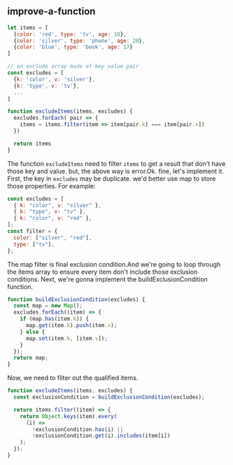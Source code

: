 ## improve-a-function

```js
let items = [
  {color: 'red', type: 'tv', age: 18},
  {color: 'silver', type: 'phone', age: 20},
  {color: 'blue', type: 'book', age: 17}
]

// an exclude array made of key value pair
const excludes = [
  {k: 'color', v: 'silver'},
  {k: 'type', v: 'tv'},
  ...
]

function excludeItems(items, excludes) {
  excludes.forEach( pair => {
    items = items.filter(item => item[pair.k] === item[pair.v])
  })

  return items
}
```

The function `excludeItems` need to filter `items` to get a result that don't have those key and value.
but, the above way is error.Ok. fine, let's implement it.
First, the key in `excludes` may be duplicate. we'd better use map to store those properties. For example:

```js
const excludes = [
  { k: "color", v: "silver" },
  { k: "type", v: "tv" },
  { k: "color", v: "red" },
];
const filter = {
  color: ["silver", "red"],
  type: ["tv"],
};
```

The map filter is final exclusion condition.And we're going to loop through the items array to ensure every item don't include those exclusion conditions.
Next, we're gonna implement the buildExclusionCondition function.

```js
function buildExclusionCondition(excludes) {
  const map = new Map();
  excludes.forEach((item) => {
    if (map.has(item.k)) {
      map.get(item.k).push(item.v);
    } else {
      map.set(item.k, [item.v]);
    }
  });
  return map;
}
```

Now, we need to filter out the qualified items.

```js
function excludeItems(items, excludes) {
  const exclusionCondition = buildExclusionCondition(excludes);

  return items.filter((item) => {
    return Object.keys(item).every(
      (i) =>
        !exclusionCondition.has(i) ||
        !exclusionCondition.get(i).includes(item[i])
    );
  });
}
```
